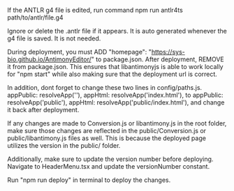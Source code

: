 If the ANTLR g4 file is edited, run command
npm run antlr4ts path/to/antlr/file.g4

Ignore or delete the .antlr file if it appears. It is auto generated whenever the g4 file is saved. It is not needed.

During deployment, you must ADD
"homepage": "https://sys-bio.github.io/AntimonyEditor/"
to package.json. After deployment, REMOVE it from package.json.
This ensures that libantimonyjs is able to work locally for "npm start"
while also making sure that the deployment url is correct.

In addition, dont forget to change these two lines in config/paths.js.
  appPublic: resolveApp(''),
  appHtml: resolveApp('index.html'),
to 
  appPublic: resolveApp('public'),
  appHtml: resolveApp('public/index.html'),
and change it back after deployment.

If any changes are made to Conversion.js or libantimony.js in the root folder, make sure those changes are reflected in the public/Conversion.js or public/libantimony.js files as well. This is because the deployed page utilizes the version in the public/ folder. 

Additionally, make sure to update the version number before deploying. Navigate to HeaderMenu.tsx and update the versionNumber constant.

Run "npm run deploy" in terminal to deploy the changes.